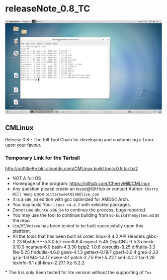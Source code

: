 # releaseNote_0.8_TC

![CMLinux_0.8_TC_structure](/resources/CMLinux_0.8_TC_structure.png)


## CMLinux
Release 0.8 - The full Tool Chain for developing and customizing a Linux upon your favour.

### Temporary Link for the Tarball
http://oa1l4je6e.bkt.clouddn.com/CMLinux.build.tools.0.8.tar.bz2

- NOT A full OS 
- Homepage of the program: https://github.com/CherryMill/CMLinux
- Any question please create an issue@GitHub or contact Author: `Cherry Mill Wong` upon `bittersweet9538@live.com`
- It is a `x86_64` edition with gcc optimized for AMD64 Arch.
- You may build Your `Linux >4.4.2` with selected packages.
- Donot use `Ubuntu x86_64` to continue the process, bugs reported.
- You may use the tool to continue building from `03-buildTheSystem.md` at the repo
- `Vim`/`R`*/`Octave` has been tested to be built successfully upon this platform.
- All the tools that has been built as order.
linux-4.4.2 API Headers
glibc-2.23
libstdc++-5.3.0
tcl-core8.6.4
expect-5.45
DejaGNU-1.5.3
check-0.10.0
ncurses-6.0
bash-4.3.30
bzip2-1.0.6
coreutils-8.25
diffutils-3.3
file-5.25
findutils-4.6.0
gawk-4.1.3
gettext-0.19.7
gperf-3.0.4
grep-2.23
gzip-1.6
M4-1.4.17
make-4.1
patch-2.7.5
Perl-5.22.1
sed-4.2.2
tar-1.28
texinfo-6.1
util-linux-2.27.1
Xz-5.2.2

\* The `R` is only been tested for lite version without the supporting of `Tex`